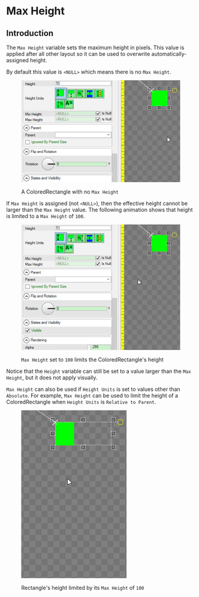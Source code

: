 # Max Height

## Introduction

The `Max Height` variable sets the maximum height in pixels. This value is applied after all other layout so it can be used to overwrite automatically-assigned height.

By default this value is `<NULL>` which means there is no `Max Height`.

<figure><img src="../../../.gitbook/assets/13_06 25 05.gif" alt=""><figcaption><p>A ColoredRectangle with no <code>Max Height</code></p></figcaption></figure>

If `Max Height` is assigned (not `<NULL>`), then the effective height cannot be larger than the `Max Height` value. The following animation shows that height is limited to a `Max Height` of `100`.

<figure><img src="../../../.gitbook/assets/13_06 25 49.gif" alt=""><figcaption><p><code>Max Height</code> set to <code>100</code> limits the ColoredRectangle's height</p></figcaption></figure>

Notice that the `Height` variable can still be set to a value larger than the `Max Height`, but it does not apply visually.&#x20;

`Max Height` can also be used if `Height Units` is set to values other than `Absolute`. For example, `Max Height` can be used to limit the height of a ColoredRectangle when `Height Units` is `Relative to Parent`.

<figure><img src="../../../.gitbook/assets/13_06 30 56.gif" alt=""><figcaption><p>Rectangle's height limited by its <code>Max Height</code> of <code>100</code></p></figcaption></figure>
